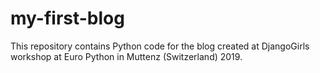 # my-first-blog
This repository contains Python code for the blog created at DjangoGirls workshop at Euro Python in Muttenz (Switzerland) 2019.
